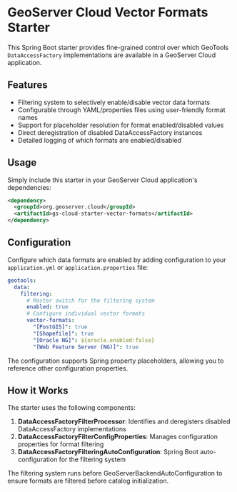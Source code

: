# GeoServer Cloud Vector Formats Starter

This Spring Boot starter provides fine-grained control over which GeoTools `DataAccessFactory` implementations are available in a GeoServer Cloud application.

## Features

- Filtering system to selectively enable/disable vector data formats
- Configurable through YAML/properties files using user-friendly format names
- Support for placeholder resolution for format enabled/disabled values
- Direct deregistration of disabled DataAccessFactory instances
- Detailed logging of which formats are enabled/disabled

## Usage

Simply include this starter in your GeoServer Cloud application's dependencies:

```xml
<dependency>
  <groupId>org.geoserver.cloud</groupId>
  <artifactId>gs-cloud-starter-vector-formats</artifactId>
</dependency>
```

## Configuration

Configure which data formats are enabled by adding configuration to your `application.yml` or `application.properties` file:

```yaml
geotools:
  data:
    filtering:
      # Master switch for the filtering system
      enabled: true
      # Configure individual vector formats
      vector-formats:
        "[PostGIS]": true
        "[Shapefile]": true
        "[Oracle NG]": ${oracle.enabled:false}
        "[Web Feature Server (NG)]": true
```

The configuration supports Spring property placeholders, allowing you to reference other configuration properties.

## How it Works

The starter uses the following components:

1. **DataAccessFactoryFilterProcessor**: Identifies and deregisters disabled DataAccessFactory implementations
2. **DataAccessFactoryFilterConfigProperties**: Manages configuration properties for format filtering
3. **DataAccessFactoryFilteringAutoConfiguration**: Spring Boot auto-configuration for the filtering system

The filtering system runs before GeoServerBackendAutoConfiguration to ensure formats are filtered before catalog initialization.